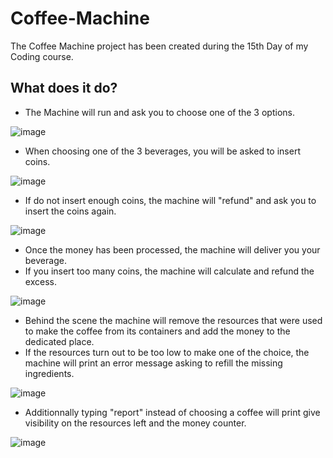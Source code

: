# Coffee-Machine
The Coffee Machine project has been created during the 15th Day of my Coding course.

## What does it do?
* The Machine will run and ask you to choose one of the 3 options.

![image](https://github.com/Rokobolo/Coffee-Machine/assets/139471568/0d678083-1cc5-4a51-b553-279227ac9c99)

* When choosing one of the 3 beverages, you will be asked to insert coins.
  
![image](https://github.com/Rokobolo/Coffee-Machine/assets/139471568/e8e064c4-2362-46a1-b2b6-c431243636d5)

* If do not insert enough coins, the machine will "refund" and ask you to insert the coins again.

![image](https://github.com/Rokobolo/Coffee-Machine/assets/139471568/5c956a49-5b3e-443b-a27b-c55ff3066556)

* Once the money has been processed, the machine will deliver you your beverage.
* If you insert too many coins, the machine will calculate and refund the excess.

![image](https://github.com/Rokobolo/Coffee-Machine/assets/139471568/8145623a-958f-4ba9-ba8f-25d801bd75ff)

* Behind the scene the machine will remove the resources that were used to make the coffee from its containers and add the money to the dedicated place.
* If the resources turn out to be too low to make one of the choice, the machine will print an error message asking to refill the missing ingredients.

![image](https://github.com/Rokobolo/Coffee-Machine/assets/139471568/a783ab6d-b1a6-4e36-afe1-fd6514282b88)

* Additionnally typing "report" instead of choosing a coffee will print give visibility on the resources left and the money counter.

![image](https://github.com/Rokobolo/Coffee-Machine/assets/139471568/3864cd3d-ef3b-46cd-804f-c45eec695eec)


